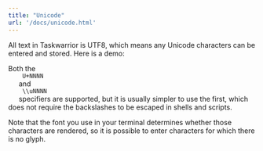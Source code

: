 ```yaml
---
title: "Unicode"
url: '/docs/unicode.html'
---
```

<div class="col-md-10 main">
 <div class="row">
  <p>
   All text in Taskwarrior is UTF8, which means any Unicode characters
              can be entered and stored. Here is a demo:
  </p>
  <script async="" id="asciicast-28269" src="https://asciinema.org/a/28269.js" type="text/javascript">
  </script>
  <script async="" id="asciicase-28269" src="https://asciinema.org/a/28269" type="text.javascript">
  </script>
  <p>
   Both the
   <code>
    U+NNNN
   </code>
   and
   <code>
    \\uNNNN
   </code>
   specifiers
              are supported, but it is usually simpler to use the first, which
              does not require the backslashes to be escaped in shells and
              scripts.
  </p>
  <p>
   Note that the font you use in your terminal
              determines whether those characters are rendered, so it is possible
              to enter characters for which there is no glyph.
  </p>
 </div>
 <br/>
 <br/>
</div>

